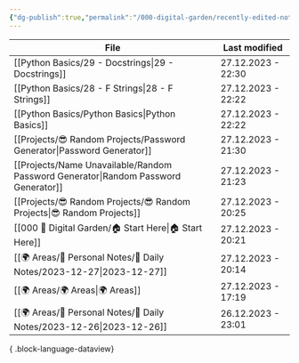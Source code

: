 ```yaml
---
{"dg-publish":true,"permalink":"/000-digital-garden/recently-edited-notes/","dgPassFrontmatter":true,"noteIcon":"3","created":"2023-12-14T09:05:52.599+05:30","updated":"2023-12-14T09:12:44.868+05:30"}
---
```


| File                                                                                  | Last modified      |
| ------------------------------------------------------------------------------------- | ------------------ |
| [[Python Basics/29 - Docstrings\|29 - Docstrings]]                                 | 27.12.2023 - 22:30 |
| [[Python Basics/28 - F Strings\|28 - F Strings]]                                   | 27.12.2023 - 22:22 |
| [[Python Basics/Python Basics\|Python Basics]]                                     | 27.12.2023 - 22:22 |
| [[Projects/😎 Random Projects/Password Generator\|Password Generator]]             | 27.12.2023 - 21:30 |
| [[Projects/Name Unavailable/Random Password Generator\|Random Password Generator]] | 27.12.2023 - 21:23 |
| [[Projects/😎 Random Projects/😎 Random Projects\|😎 Random Projects]]             | 27.12.2023 - 20:25 |
| [[000 🏡 Digital Garden/🏠 Start Here\|🏠 Start Here]]                             | 27.12.2023 - 20:21 |
| [[🌍 Areas/📧 Personal Notes/📓 Daily Notes/2023-12-27\|2023-12-27]]               | 27.12.2023 - 20:14 |
| [[🌍 Areas/🌍 Areas\|🌍 Areas]]                                                    | 27.12.2023 - 17:19 |
| [[🌍 Areas/📧 Personal Notes/📓 Daily Notes/2023-12-26\|2023-12-26]]               | 26.12.2023 - 23:01 |

{ .block-language-dataview}